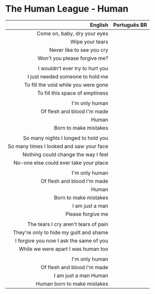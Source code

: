 # The Human League - Human

| English | Português BR |
|------:|:--------------------|
| Come on, baby, dry your eyes |
| Wipe your tears |
| Never like to see you cry |
| Won't you please forgive me? |
|  |
| I wouldn't ever try to hurt you |
| I just needed someone to hold me |
| To fill the void while you were gone |
| To fill this space of emptiness |
|  |
| I'm only human |
| Of flesh and blood I'm made |
| Human |
| Born to make mistakes |
|  |
| So many nights I longed to hold you |
| So many times I looked and saw your face |
| Nothing could change the way I feel |
| No-one else could ever take your place |
|  |
| I'm only human |
| Of flesh and blood I'm made |
| Human |
| Born to make mistakes |
| I am just a man |
| Please forgive me |
|  |
| The tears I cry aren't tears of pain |
| They're only to hide my guilt and shame |
| I forgive you now I ask the same of you |
| While we were apart I was human too |
|  |
| I'm only human |
| Of flesh and blood I'm made |
| I am just a man Human |
| Human born to make mistakes |